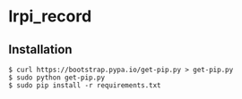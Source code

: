 # lrpi_record

## Installation

```
$ curl https://bootstrap.pypa.io/get-pip.py > get-pip.py
$ sudo python get-pip.py
$ sudo pip install -r requirements.txt
```
